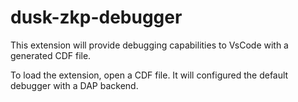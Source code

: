 # dusk-zkp-debugger

This extension will provide debugging capabilities to VsCode with a generated CDF file.

To load the extension, open a CDF file. It will configured the default debugger with a DAP backend.